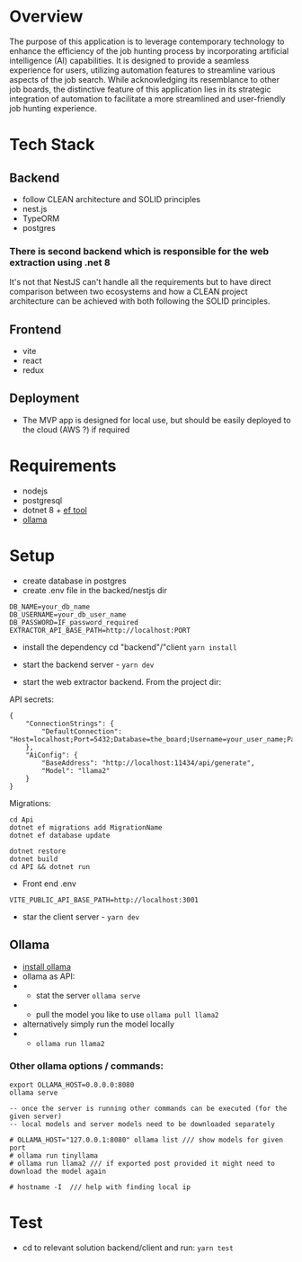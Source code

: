 # Overview

The purpose of this application is to leverage contemporary technology to enhance the efficiency of the job hunting process by incorporating artificial intelligence (AI) capabilities. It is designed to provide a seamless experience for users, utilizing automation features to streamline various aspects of the job search. While acknowledging its resemblance to other job boards, the distinctive feature of this application lies in its strategic integration of automation to facilitate a more streamlined and user-friendly job hunting experience.

# Tech Stack

## Backend

- follow CLEAN architecture and SOLID principles
- nest.js
- TypeORM
- postgres

### There is second backend which is responsible for the web extraction using .net 8

It's not that NestJS can't handle all the requirements but to have direct comparison between two ecosystems and how a CLEAN project architecture can be achieved with both following the SOLID principles.

## Frontend

- vite
- react
- redux

## Deployment

- The MVP app is designed for local use, but should be easily deployed to the cloud (AWS ?) if required

# Requirements

- nodejs
- postgresql
- dotnet 8 + [ef tool](https://learn.microsoft.com/en-us/ef/core/cli/dotnet)
- [ollama](https://ollama.ai/)

# Setup

- create database in postgres
- create .env file in the backed/nestjs dir

```
DB_NAME=your_db_name
DB_USERNAME=your_db_user_name
DB_PASSWORD=IF_password_required
EXTRACTOR_API_BASE_PATH=http://localhost:PORT
```

- install the dependency cd "backend"/"client `yarn install`

- start the backend server - `yarn dev`

- start the web extractor backend. From the project dir:

API secrets:

```
{
	"ConnectionStrings": {
		"DefaultConnection": "Host=localhost;Port=5432;Database=the_board;Username=your_user_name;Password=password"
	},
	"AiConfig": {
		"BaseAddress": "http://localhost:11434/api/generate",
		"Model": "llama2"
	}
}
```

Migrations:

```
cd Api
dotnet ef migrations add MigrationName
dotnet ef database update

```

```
dotnet restore
dotnet build
cd API && dotnet run
```

- Front end .env

```
VITE_PUBLIC_API_BASE_PATH=http://localhost:3001
```

- star the client server - `yarn dev`

## Ollama

- [install ollama](https://ollama.ai/download)
- ollama as API:
- - stat the server `ollama serve`
- - pull the model you like to use `ollama pull llama2`
- alternatively simply run the model locally
- - `ollama run llama2`

### Other ollama options / commands:

```
export OLLAMA_HOST=0.0.0.0:8080
ollama serve

-- once the server is running other commands can be executed (for the given server)
-- local models and server models need to be downloaded separately

# OLLAMA_HOST="127.0.0.1:8080" ollama list /// show models for given port
# ollama run tinyllama
# ollama run llama2 /// if exported post provided it might need to download the model again

# hostname -I  /// help with finding local ip
```

# Test

- cd to relevant solution backend/client and run: `yarn test`
